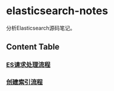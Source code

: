 elasticsearch-notes
===================

分析Elasticsearch源码笔记。

## Content Table 

### [ES请求处理流程](https://github.com/lafengnan/elasticsearch-notes/blob/master/request%20sequence.md)  
### [创建索引流程](https://github.com/lafengnan/elasticsearch-notes/blob/master/create-index.md)  
